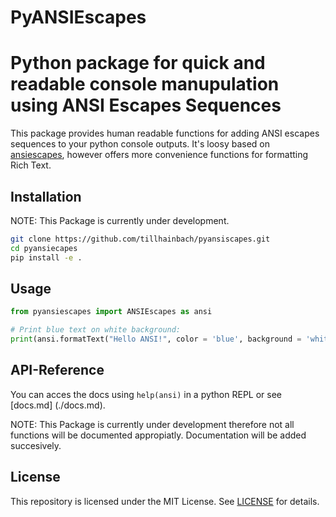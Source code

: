 PyANSIEscapes 
================
Python package for quick and readable console manupulation using ANSI Escapes Sequences
=========================================================================

This package provides human readable functions for adding ANSI escapes sequences to your python console outputs.
It's loosy based on [ansiescapes](https://github.com/kodie/ansiescapes), however offers more convenience functions
for formatting Rich Text.

Installation
-----------
NOTE: This Package is currently under development.

```zsh
git clone https://github.com/tillhainbach/pyansiscapes.git
cd pyansiecapes
pip install -e .
```

Usage
------------
```python
from pyansiescapes import ANSIEscapes as ansi

# Print blue text on white background:
print(ansi.formatText("Hello ANSI!", color = 'blue', background = 'white'))

```

API-Reference
--------------
You can acces the docs using `help(ansi)` in a python REPL or see [docs.md] (./docs.md).

NOTE: This Package is currently under development therefore not all functions will be documented appropiatly.
Documentation will be added succesively.

License
--------------

This repository is licensed under the MIT License. See [LICENSE](./LICENSE) for details.



